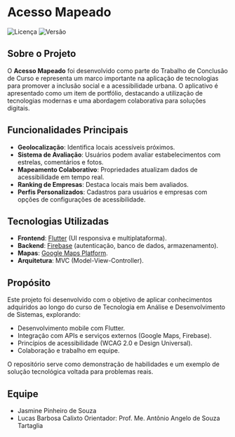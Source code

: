 # Acesso Mapeado

![Licença](https://img.shields.io/github/license/JasminePinheiro/acesso_mapeado)
![Versão](https://img.shields.io/badge/versão-1.0-blue)

## Sobre o Projeto

O **Acesso Mapeado** foi desenvolvido como parte do Trabalho de Conclusão de Curso e representa um marco importante na aplicação de tecnologias para promover a inclusão social e a acessibilidade urbana. O aplicativo é apresentado como um item de portfólio, destacando a utilização de tecnologias modernas e uma abordagem colaborativa para soluções digitais.

## Funcionalidades Principais

- **Geolocalização**: Identifica locais acessíveis próximos.
- **Sistema de Avaliação**: Usuários podem avaliar estabelecimentos com estrelas, comentários e fotos.
- **Mapeamento Colaborativo**: Propriedades atualizam dados de acessibilidade em tempo real.
- **Ranking de Empresas**: Destaca locais mais bem avaliados.
- **Perfis Personalizados**: Cadastros para usuários e empresas com opções de configurações de acessibilidade.

## Tecnologias Utilizadas

- **Frontend**: [Flutter](https://flutter.dev/) (UI responsiva e multiplataforma).
- **Backend**: [Firebase](https://firebase.google.com/) (autenticação, banco de dados, armazenamento).
- **Mapas**: [Google Maps Platform](https://mapsplatform.google.com/).
- **Arquitetura**: MVC (Model-View-Controller).

## Propósito

Este projeto foi desenvolvido com o objetivo de aplicar conhecimentos adquiridos ao longo do curso de Tecnologia em Análise e Desenvolvimento de Sistemas, explorando:

- Desenvolvimento mobile com Flutter.
- Integração com APIs e serviços externos (Google Maps, Firebase).
- Princípios de acessibilidade (WCAG 2.0 e Design Universal).
- Colaboração e trabalho em equipe.

O repositório serve como demonstração de habilidades e um exemplo de solução tecnológica voltada para problemas reais.

## Equipe

- Jasmine Pinheiro de Souza
- Lucas Barbosa Calixto
  Orientador: Prof. Me. Antônio Angelo de Souza Tartaglia


